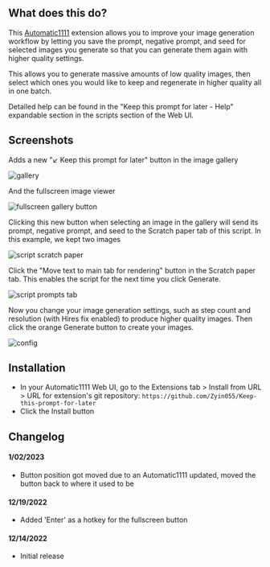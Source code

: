 ## What does this do?
This [Automatic1111](https://github.com/AUTOMATIC1111/stable-diffusion-webui) extension allows you to improve your image generation workflow by letting you save the prompt, negative prompt, and seed for selected images you generate so that you can generate them again with higher quality settings.

This allows you to generate massive amounts of low quality images, then select which ones you would like to keep and regenerate in higher quality all in one batch.

Detailed help can be found in the "Keep this prompt for later - Help" expandable section in the scripts section of the Web UI.

## Screenshots
Adds a new "↙️ Keep this prompt for later" button in the image gallery

![gallery](https://i.imgur.com/uIDykny.jpg)

And the fullscreen image viewer

![fullscreen gallery button](https://i.imgur.com/8ckT4tp.jpg)

Clicking this new button when selecting an image in the gallery will send its prompt, negative prompt, and seed to the Scratch paper tab of this script. In this example, we kept two images

![script scratch paper](https://i.imgur.com/4I8iRyb.jpg)

Click the "Move text to main tab for rendering" button in the Scratch paper tab. This enables the script for the next time you click Generate.

![script prompts tab](https://i.imgur.com/FcusSy7.jpg)

Now you change your image generation settings, such as step count and resolution (with Hires fix enabled) to produce higher quality images. Then click the orange Generate button to create your images.

![config](https://i.imgur.com/n72l72D.jpg)

## Installation
* In your Automatic1111 Web UI, go to the Extensions tab > Install from URL > URL for extension's git repository: `https://github.com/Zyin055/Keep-this-prompt-for-later`
* Click the Install button


## Changelog
#### 1/02/2023
* Button position got moved due to an Automatic1111 updated, moved the button back to where it used to be
#### 12/19/2022
* Added 'Enter' as a hotkey for the fullscreen button
#### 12/14/2022
* Initial release
